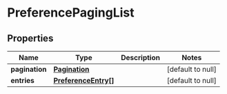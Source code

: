 # PreferencePagingList

## Properties
Name | Type | Description | Notes
------------ | ------------- | ------------- | -------------
**pagination** | [**Pagination**](Pagination.md) |  | [default to null]
**entries** | [**PreferenceEntry[]**](PreferenceEntry.md) |  | [default to null]


